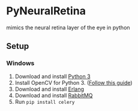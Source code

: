 # PyNeuralRetina
mimics the neural retina layer of the eye in python

## Setup

### Windows

1. Download and install [Python 3](https://www.python.org/download/releases/3.0/)
2. Install OpenCV for Python 3. ([Follow this guide](https://www.solarianprogrammer.com/2016/09/17/install-opencv-3-with-python-3-on-windows/))
3. Download and install [Erlang](http://www.erlang.org/downloads)
4. Download and install [RabbitMQ](https://www.rabbitmq.com/install-windows.html)
5. Run `pip install celery`
